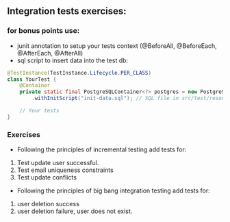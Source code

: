 ## Integration tests exercises:

### for bonus points use:

- junit annotation to setup your tests context (@BeforeAll, @BeforeEach, @AfterEach, @AfterAll)
- sql script to insert data into the test db:
```java
@TestInstance(TestInstance.Lifecycle.PER_CLASS)
class YourTest {
    @Container
    private static final PostgreSQLContainer<?> postgres = new PostgreSQLContainer<>("postgres:latest")
        .withInitScript("init-data.sql"); // SQL file in src/test/resources

    // Your tests
}
```

### Exercises

- Following the principles of incremental testing add tests for: 
 
1. Test update user successful.
2. Test email uniqueness constraints
3. Test update conflicts

- Following the principles of big bang integration testing add tests for: 

1. user deletion success
2. user deletion failure, user does not exist.
